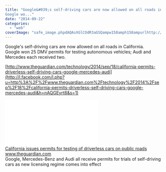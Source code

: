 ```yaml
---
title: "Google&#039;s self-driving cars are now allowed on all roads in California.
Google wo..."
date: "2014-09-22"
categories: 
  - "web"
coverImage: "safe_image.phpdAQAsXGlCOdR3aGSQampw158amph158ampurlhttp://static.guim_.co_.uk/sys-images/Guardian/Pix/pictures/2014/9/18/1411063960554/Google-driverless-car-014.jpg"
---
```


Google's self-driving cars are now allowed on all roads in California.  
Google won 25 DMV permits for testing autonomous vehicles; Audi and Mercedes each received two.  
  
[http://www.theguardian.com/technology/2014/sep/18/california-permits-driverless-self-driving-cars-google-mercedes-audi](http://l.facebook.com/l.php?u=http%3A%2F%2Fwww.theguardian.com%2Ftechnology%2F2014%2Fsep%2F18%2Fcalifornia-permits-driverless-self-driving-cars-google-mercedes-audi&h=nAQGEyrt8&s=1)  
  
  
[![](images/safe_image.php?d=AQAsXGlCOdR3aGSQ&w=158&h=158&url=http%3A%2F%2Fstatic.guim.co.uk%2Fsys-images%2FGuardian%2FPix%2Fpictures%2F2014%2F9%2F18%2F1411063960554%2FGoogle-driverless-car-014.jpg)](http://l.facebook.com/l.php?u=http%3A%2F%2Fwww.theguardian.com%2Ftechnology%2F2014%2Fsep%2F18%2Fcalifornia-permits-driverless-self-driving-cars-google-mercedes-audi&h=VAQF9IWmZ&s=1)  
[California issues permits for testing of driverless cars on public roads](http://l.facebook.com/l.php?u=http%3A%2F%2Fwww.theguardian.com%2Ftechnology%2F2014%2Fsep%2F18%2Fcalifornia-permits-driverless-self-driving-cars-google-mercedes-audi&h=WAQGAeCB_&s=1)  
www.theguardian.com  
Google, Mercedes-Benz and Audi all receive permits for trials of self-driving cars as new licensing regime comes into effect
